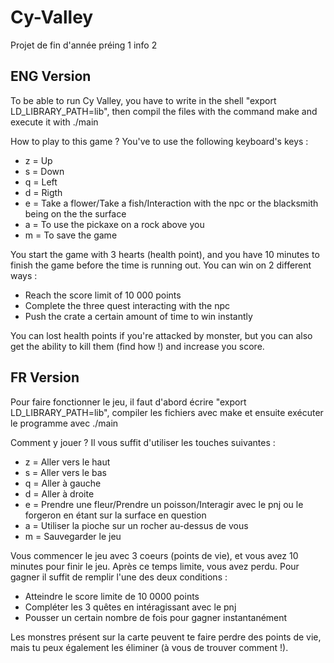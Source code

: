 # Cy-Valley
Projet de fin d'année préing 1 info 2


ENG Version
------------
To be able to run Cy Valley, you have to write in the shell "export LD_LIBRARY_PATH=lib", then compil the files with the command make and execute it with ./main

How to play to this game ? You've to use the following keyboard's keys :
- z = Up
- s = Down
- q = Left
- d = Rigth
- e = Take a flower/Take a fish/Interaction with the npc or the blacksmith being on the the surface
- a = To use the pickaxe on a rock above you
- m = To save the game 


You start the game with 3 hearts (health point), and you have 10 minutes to finish the game before the time is running out. You can win on 2 different ways : 
- Reach the score limit of 10 000 points
- Complete the three quest interacting with the npc
- Push the crate a certain amount of time to win instantly
                                  
You can lost health points if you're attacked by monster, but you can also get the ability to kill them (find how !) and increase you score.          
          
FR Version
-----------
Pour faire fonctionner le jeu, il faut d'abord écrire "export LD_LIBRARY_PATH=lib", compiler les fichiers avec make et ensuite exécuter le programme avec ./main

Comment y jouer ? Il vous suffit d'utiliser les touches suivantes :
- z = Aller vers le haut
- s = Aller vers le bas
- q = Aller à gauche
- d = Aller à droite
- e = Prendre une fleur/Prendre un poisson/Interagir avec le pnj ou le forgeron en étant sur la surface en question
- a = Utiliser la pioche sur un rocher au-dessus de vous
- m = Sauvegarder le jeu


Vous commencer le jeu avec 3 coeurs (points de vie), et vous avez 10 minutes pour finir le jeu. Après ce temps limite, vous avez perdu. 
Pour gagner il suffit de remplir l'une des deux conditions : 
- Atteindre le score limite de 10 0000 points
- Compléter les 3 quêtes en intéragissant avec le pnj
- Pousser un certain nombre de fois pour gagner instantanément
                                                             
Les monstres présent sur la carte peuvent te faire perdre des points de vie, mais tu peux également les éliminer (à vous de trouver comment !).
